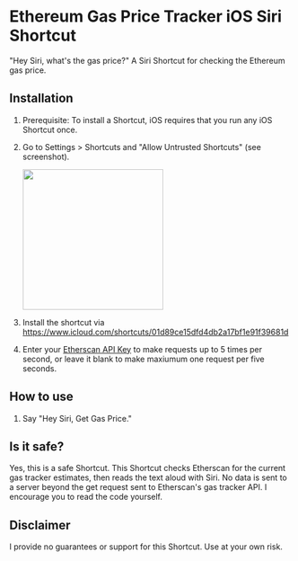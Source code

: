 # Ethereum Gas Price Tracker iOS Siri Shortcut
"Hey Siri, what's the gas price?" A Siri Shortcut for checking the Ethereum gas price.

## Installation
1. Prerequisite: To install a Shortcut, iOS requires that you run any iOS Shortcut once.
2. Go to Settings > Shortcuts and "Allow Untrusted Shortcuts" (see screenshot).

    <img src="https://i.imgur.com/eEesJSk.png" width=250></img>

3. Install the shortcut via https://www.icloud.com/shortcuts/01d89ce15dfd4db2a17bf1e91f39681d
4. Enter your [Etherscan API Key](https://etherscan.io/myapikey) to make requests up to 5 times per second, or leave it blank to make maxiumum one request per five seconds.

## How to use
1. Say "Hey Siri, Get Gas Price."

## Is it safe?
Yes, this is a safe Shortcut. This Shortcut checks Etherscan for the current gas tracker estimates, then reads the text aloud with Siri. No data is sent to a server beyond the get request sent to Etherscan's gas tracker API. I encourage you to read the code yourself. 

## Disclaimer
I provide no guarantees or support for this Shortcut. Use at your own risk.
